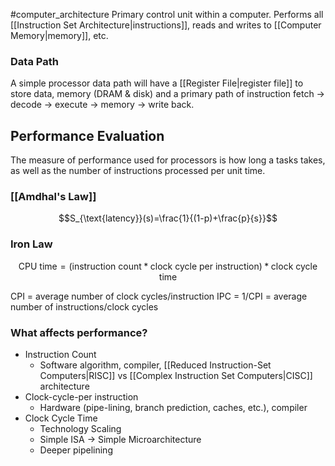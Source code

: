 #computer_architecture 
Primary control unit within a computer. Performs all [[Instruction Set Architecture|instructions]], reads and writes to [[Computer Memory|memory]], etc.

### Data Path
A simple processor data path will have a [[Register File|register file]] to store data, memory (DRAM & disk) and a primary path of instruction fetch -> decode -> execute -> memory -> write back.

## Performance Evaluation
The measure of performance used for processors is how long a tasks takes, as well as the number of instructions processed per unit time.

### [[Amdhal's Law]]
$$S_{\text{latency}}(s)=\frac{1}{(1-p)+\frac{p}{s}}$$
### Iron Law
$$\text{CPU time} = \text{(instruction count} * \text{clock cycle per instruction)} * \text{clock cycle time}$$

CPI = average number of clock cycles/instruction
IPC = 1/CPI = average number of instructions/clock cycles

### What affects performance?
- Instruction Count
	- Software algorithm, compiler, [[Reduced Instruction-Set Computers|RISC]] vs [[Complex Instruction Set Computers|CISC]] architecture
- Clock-cycle-per instruction
	- Hardware (pipe-lining, branch prediction, caches, etc.), compiler
- Clock Cycle Time
	- Technology Scaling
	- Simple ISA -> Simple Microarchitecture
	- Deeper pipelining